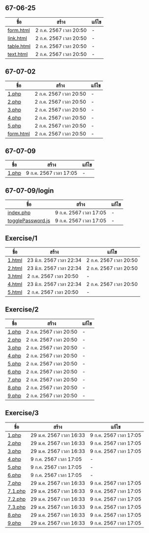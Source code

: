 
## 67-06-25

ชื่อ | สร้าง | แก้ไข
---| ----| ---
[form.html](67-06-25/form.html) | 2 ก.ค. 2567 เวลา 20:50 | - 
[link.html](67-06-25/link.html) | 2 ก.ค. 2567 เวลา 20:50 | - 
[table.html](67-06-25/table.html) | 2 ก.ค. 2567 เวลา 20:50 | - 
[text.html](67-06-25/text.html) | 2 ก.ค. 2567 เวลา 20:50 | - 

## 67-07-02

ชื่อ | สร้าง | แก้ไข
---| ----| ---
[1.php](67-07-02/1.php) | 2 ก.ค. 2567 เวลา 20:50 | - 
[2.php](67-07-02/2.php) | 2 ก.ค. 2567 เวลา 20:50 | - 
[3.php](67-07-02/3.php) | 2 ก.ค. 2567 เวลา 20:50 | - 
[4.php](67-07-02/4.php) | 2 ก.ค. 2567 เวลา 20:50 | - 
[5.php](67-07-02/5.php) | 2 ก.ค. 2567 เวลา 20:50 | - 
[form.html](67-07-02/form.html) | 2 ก.ค. 2567 เวลา 20:50 | - 

## 67-07-09

ชื่อ | สร้าง | แก้ไข
---| ----| ---
[1.php](67-07-09/1.php) | 9 ก.ค. 2567 เวลา 17:05 | - 

## 67-07-09/login

ชื่อ | สร้าง | แก้ไข
---| ----| ---
[index.php](67-07-09/login/index.php) | 9 ก.ค. 2567 เวลา 17:05 | - 
[togglePassword.js](67-07-09/login/togglePassword.js) | 9 ก.ค. 2567 เวลา 17:05 | - 

## Exercise/1

ชื่อ | สร้าง | แก้ไข
---| ----| ---
[1.html](Exercise/1/1.html) | 23 มิ.ย. 2567 เวลา 22:34 | 2 ก.ค. 2567 เวลา 20:50
[2.html](Exercise/1/2.html) | 23 มิ.ย. 2567 เวลา 22:34 | 2 ก.ค. 2567 เวลา 20:50
[3.html](Exercise/1/3.html) | 2 ก.ค. 2567 เวลา 20:50 | - 
[4.html](Exercise/1/4.html) | 23 มิ.ย. 2567 เวลา 22:34 | 2 ก.ค. 2567 เวลา 20:50
[5.html](Exercise/1/5.html) | 2 ก.ค. 2567 เวลา 20:50 | - 

## Exercise/2

ชื่อ | สร้าง | แก้ไข
---| ----| ---
[1.php](Exercise/2/1.php) | 2 ก.ค. 2567 เวลา 20:50 | - 
[2.php](Exercise/2/2.php) | 2 ก.ค. 2567 เวลา 20:50 | - 
[3.php](Exercise/2/3.php) | 2 ก.ค. 2567 เวลา 20:50 | - 
[4.php](Exercise/2/4.php) | 2 ก.ค. 2567 เวลา 20:50 | - 
[5.php](Exercise/2/5.php) | 2 ก.ค. 2567 เวลา 20:50 | - 
[6.php](Exercise/2/6.php) | 2 ก.ค. 2567 เวลา 20:50 | - 
[7.php](Exercise/2/7.php) | 2 ก.ค. 2567 เวลา 20:50 | - 
[8.php](Exercise/2/8.php) | 2 ก.ค. 2567 เวลา 20:50 | - 
[9.php](Exercise/2/9.php) | 2 ก.ค. 2567 เวลา 20:50 | - 

## Exercise/3

ชื่อ | สร้าง | แก้ไข
---| ----| ---
[1.php](Exercise/3/1.php) | 29 ม.ค. 2567 เวลา 16:33 | 9 ก.ค. 2567 เวลา 17:05
[2.php](Exercise/3/2.php) | 29 ม.ค. 2567 เวลา 16:33 | 9 ก.ค. 2567 เวลา 17:05
[3.php](Exercise/3/3.php) | 29 ม.ค. 2567 เวลา 16:33 | 9 ก.ค. 2567 เวลา 17:05
[4.php](Exercise/3/4.php) | 9 ก.ค. 2567 เวลา 17:05 | - 
[5.php](Exercise/3/5.php) | 9 ก.ค. 2567 เวลา 17:05 | - 
[6.php](Exercise/3/6.php) | 9 ก.ค. 2567 เวลา 17:05 | - 
[7.php](Exercise/3/7.php) | 29 ม.ค. 2567 เวลา 16:33 | 9 ก.ค. 2567 เวลา 17:05
[7.1.php](Exercise/3/7.1.php) | 29 ม.ค. 2567 เวลา 16:33 | 9 ก.ค. 2567 เวลา 17:05
[7.2.php](Exercise/3/7.2.php) | 29 ม.ค. 2567 เวลา 16:33 | 9 ก.ค. 2567 เวลา 17:05
[7.3.php](Exercise/3/7.3.php) | 29 ม.ค. 2567 เวลา 16:33 | 9 ก.ค. 2567 เวลา 17:05
[8.php](Exercise/3/8.php) | 29 ม.ค. 2567 เวลา 16:33 | 9 ก.ค. 2567 เวลา 17:05
[9.php](Exercise/3/9.php) | 29 ม.ค. 2567 เวลา 16:33 | 9 ก.ค. 2567 เวลา 17:05